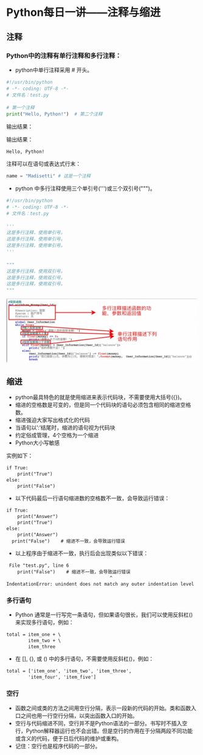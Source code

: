 # Python每日一讲——注释与缩进

## 注释

### **Python中的注释有单行注释和多行注释：**

* python中单行注释采用 # 开头。

```python
#!/usr/bin/python
# -*- coding: UTF-8 -*-
# 文件名：test.py

# 第一个注释
print("Hello, Python!")  # 第二个注释
```

输出结果：

输出结果：

```
Hello, Python!
```

注释可以在语句或表达式行末：

```python
name = "Madisetti" # 这是一个注释
```

- python 中多行注释使用三个单引号(''')或三个双引号(""")。

```python
#!/usr/bin/python
# -*- coding: UTF-8 -*-
# 文件名：test.py

'''
这是多行注释，使用单引号。
这是多行注释，使用单引号。
这是多行注释，使用单引号。
'''

"""
这是多行注释，使用双引号。
这是多行注释，使用双引号。
这是多行注释，使用双引号。
"""
```

![wps11](../img/wps11.jpg)

## 缩进

- python最具特色的就是使用缩进来表示代码块，不需要使用大括号({})。
- 缩进的空格数是可变的，但是同一个代码块的语句必须包含相同的缩进空格数。
- 缩进强迫大家写出格式化的代码 
- 当语句以’:’结尾时，缩进的语句视为代码块 
- 约定俗成管理，4个空格为一个缩进 
- Python大小写敏感 

实例如下：

```
if True:
    print("True")
else:
    print("False")
```

- 以下代码最后一行语句缩进数的空格数不一致，会导致运行错误：

```
if True:
    print("Answer")
    print("True")
else:
    print("Answer")
  print("False")    # 缩进不一致，会导致运行错误
```

- 以上程序由于缩进不一致，执行后会出现类似以下错误：

```
 File "test.py", line 6
    print("False")    # 缩进不一致，会导致运行错误
                                      ^
IndentationError: unindent does not match any outer indentation level
```

### 多行语句

- Python 通常是一行写完一条语句，但如果语句很长，我们可以使用反斜杠()来实现多行语句，例如：

```
total = item_one + \
        item_two + \
        item_three
```

- 在 [], {}, 或 () 中的多行语句，不需要使用反斜杠()，例如：

```
total = ['item_one', 'item_two', 'item_three',
        'item_four', 'item_five']
```

### 空行

- 函数之间或类的方法之间用空行分隔，表示一段新的代码的开始。类和函数入口之间也用一行空行分隔，以突出函数入口的开始。
- 空行与代码缩进不同，空行并不是Python语法的一部分。书写时不插入空行，Python解释器运行也不会出错。但是空行的作用在于分隔两段不同功能或含义的代码，便于日后代码的维护或重构。
- 记住：空行也是程序代码的一部分。